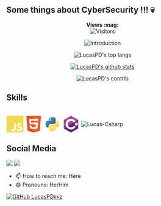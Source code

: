 ## Some things about CyberSecurity !!! :skull:

<p align="center">
  <strong>Views :mag:</strong>
  <br>
  <img src="https://profile-counter.glitch.me/lucaspd777/count.svg" alt="Visitors">
</p>

<p align="center">
  <img src="https://readme-typing-svg.herokuapp.com/?font=JetBrains+Mono&duration=5000&color=00FF00&center=true&vCenter=true&lines=root@nasa.gov:~%23%20rm%20-rf%20/" alt="Introduction">
</p>

<p align="center">
  <img src="https://github-readme-stats.vercel.app/api/top-langs/?username=LucasPDiniz&layout=compact&theme=merko" alt="LucasPD's top langs">
</p>

<p align="center">
  <a href="https://github.com/anuraghazra/github-readme-stats">
    <img src="https://github-readme-stats.vercel.app/api?username=LucasPDiniz&theme=merko" alt="LucasPD's github stats">
  </a>
</p>

<p align="center">
  <img src="https://github-readme-streak-stats.herokuapp.com?user=LucasPDiniz&theme=merko&date_format=M%20j%5B%2C%20Y%5D" alt="LucasPD's contrib">
</p>

## Skills

</div>
<div style="display: inline_block"><br>
  <img align="center" alt="Lucas-Js" height="45" width="45" src="https://raw.githubusercontent.com/devicons/devicon/master/icons/javascript/javascript-plain.svg">
  <img align="center" alt="Lucas-HTML" height="45" width="45" src="https://raw.githubusercontent.com/devicons/devicon/master/icons/html5/html5-original.svg">
  <img align="center" alt="Lucas-Python" height="45" width="45" src="https://raw.githubusercontent.com/devicons/devicon/master/icons/python/python-original.svg">
  <img align="center" alt="Lucas-Csharp" height="45" width="45" src="https://raw.githubusercontent.com/devicons/devicon/master/icons/csharp/csharp-original.svg">
  <img align="center" alt="Lucas-Csharp" height="60" width="60" src="https://cdn3.iconfinder.com/data/icons/blue-ulitto/128/Developer_files_Bash_Shell_Script-512.png">

## Social Media

  <div> 
<a href="https://instagram.com/lucaspagliucaa" target="_blank"><img src="https://img.shields.io/badge/-Instagram-%23E4405F?style=for-the-badge&logo=instagram&logoColor=white" target="_blank"></a>
      <a href="https://br.linkedin.com/in/lucas-pagliuca-diniz" target="_blank"><img src="https://img.shields.io/badge/-LinkedIn-%230077B5?style=for-the-badge&logo=linkedin&logoColor=white" target="_blank"></a> 
 	</a> 
</div>
  
- 📫 How to reach me: Here
- 😄 Pronouns: He/Him
  
[![GitHub LucasPDiniz](https://img.shields.io/github/followers/LucasPDiniz?label=follow&style=social)](https://github.com/LucasPDiniz)
